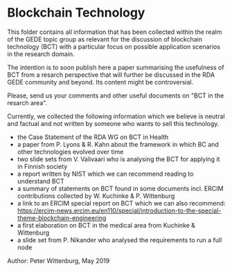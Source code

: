 # Blockchain Technology
This folder contains all information that has been collected within the realm of the GEDE topic group as relevant for the discussion of blockchain technology (BCT) with a particular focus on possible application scenarios in the research domain. 

The intention is to soon publish here a paper summarising the usefulness of BCT from a resarch perspective that will further be discussed in the RDA GEDE community and beyond. Its content might be controversial.

Please, send us your comments and other useful documents on "BCT in the resarch area".

Currently, we collected the following information which we believe is neutral and factual and not written by someone who wants to sell this technology.
- the Case Statement of the RDA WG on BCT in Health
- a paper from P. Lyons & R. Kahn about the framework in which BC and other technologies evolved over time
- two slide sets from V. Valivaari who is analysing the BCT for applying it in Finnish society
- a report written by NIST which we can recommend reading to understand BCT
- a summary of statements on BCT found in some documents incl. ERCIM contributions collected by W. Kuchinke & P. Wittenburg
- a link to an ERCIM special report on BCT which we can also recommend: https://ercim-news.ercim.eu/en110/special/introduction-to-the-special-theme-blockchain-engineering
- a first elaboration on BCT in the medical area from Kuchinke & Wittenburg
- a slide set from P. Nikander who analysed the requirements to run a full node

Author:
Peter Wittenburg, May 2019

	
